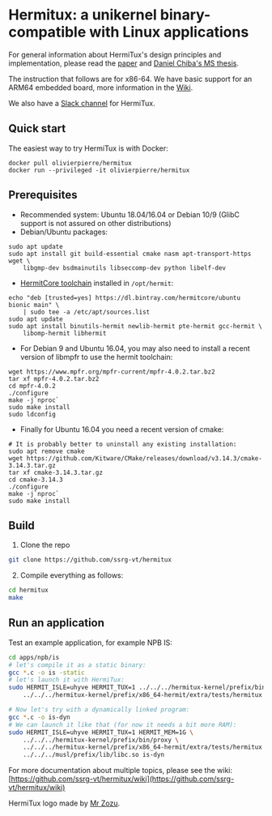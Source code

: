 # Hermitux: a unikernel binary-compatible with Linux applications

For general information about HermiTux's design principles and implementation, please read the [paper](https://www.ssrg.ece.vt.edu/papers/vee2019.pdf) and [Daniel Chiba's MS thesis](https://vtechworks.lib.vt.edu/handle/10919/88865).

The instruction that follows are for x86-64. We have basic support for an ARM64 embedded
board, more information in the [Wiki](https://github.com/ssrg-vt/hermitux/wiki/Aarch64-support).

We also have a [Slack channel](https://join.slack.com/t/hermitux/shared_invite/enQtOTM0MTE2MjgwNzM2LTRjZTMyMzYwOWU3MDFkNjJiZTA5ZmY2NDJhOGI5NDU3MjZjZjI1MWNlMGZiZGE2OTc5MzQxN2UyNmRhYWRlYmM) for HermiTux.

## Quick start
The easiest way to try HermiTux is with Docker:
```
docker pull olivierpierre/hermitux
docker run --privileged -it olivierpierre/hermitux
```

## Prerequisites
  - Recommended system: Ubuntu 18.04/16.04 or Debian 10/9 (GlibC support is not assured
  on other distributions)
  - Debian/Ubuntu packages:
```
sudo apt update
sudo apt install git build-essential cmake nasm apt-transport-https wget \
	libgmp-dev bsdmainutils libseccomp-dev python libelf-dev
```
  - [HermitCore	toolchain](https://github.com/RWTH-OS/HermitCore#hermitcore-cross-toolchain)
	installed in `/opt/hermit`:

```
echo "deb [trusted=yes] https://dl.bintray.com/hermitcore/ubuntu bionic main" \
	| sudo tee -a /etc/apt/sources.list
sudo apt update
sudo apt install binutils-hermit newlib-hermit pte-hermit gcc-hermit \
	libomp-hermit libhermit
```
  - For Debian 9 and Ubuntu 16.04, you may also need to install a recent
  version of libmpfr to use the hermit toolchain:

```
wget https://www.mpfr.org/mpfr-current/mpfr-4.0.2.tar.bz2
tar xf mpfr-4.0.2.tar.bz2
cd mpfr-4.0.2
./configure
make -j`nproc`
sudo make install
sudo ldconfig
```

 - Finally for Ubuntu 16.04 you need a recent version of cmake:

```
# It is probably better to uninstall any existing installation:
sudo apt remove cmake
wget https://github.com/Kitware/CMake/releases/download/v3.14.3/cmake-3.14.3.tar.gz
tar xf cmake-3.14.3.tar.gz
cd cmake-3.14.3
./configure
make -j`nproc`
sudo make install
```

## Build

1. Clone the repo
```bash
git clone https://github.com/ssrg-vt/hermitux
```

2. Compile everything as follows:

```bash
cd hermitux
make
```

## Run an application

Test an example application, for example NPB IS:
```bash
cd apps/npb/is
# let's compile it as a static binary:
gcc *.c -o is -static
# let's launch it with HermiTux:
sudo HERMIT_ISLE=uhyve HERMIT_TUX=1 ../../../hermitux-kernel/prefix/bin/proxy \
	../../../hermitux-kernel/prefix/x86_64-hermit/extra/tests/hermitux is

# Now let's try with a dynamically linked program:
gcc *.c -o is-dyn
# We can launch it like that (for now it needs a bit more RAM):
sudo HERMIT_ISLE=uhyve HERMIT_TUX=1 HERMIT_MEM=1G \
	../../../hermitux-kernel/prefix/bin/proxy \
	../../../hermitux-kernel/prefix/x86_64-hermit/extra/tests/hermitux \
	../../../musl/prefix/lib/libc.so is-dyn
```

For more documentation about multiple topics, please see the wiki:
[https://github.com/ssrg-vt/hermitux/wiki](https://github.com/ssrg-vt/hermitux/wiki)

HermiTux logo made by [Mr Zozu](https://mrzozu.fr/).
